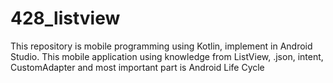 # 428_listview
This repository is mobile programming using Kotlin, implement in Android Studio. This mobile application using knowledge from ListView, .json, intent, CustomAdapter and most important part is Android Life Cycle
